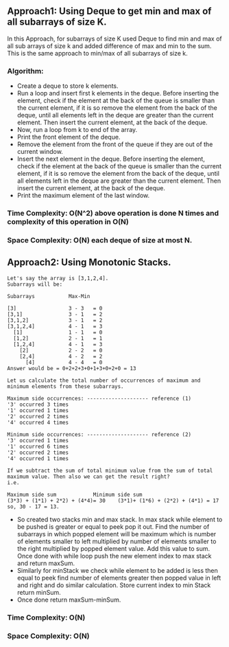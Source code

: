 ## Approach1: Using Deque to get min and max of all subarrays of size K.
In this Approach, for subarrays of size K used Deque to find min and max of all sub arrays of size k and added difference of max and min to the sum. This is the same approach to min/max of all subarrays of size k. 
### Algorithm:
* Create a deque to store k elements.
* Run a loop and insert first k elements in the deque. Before inserting the element, check if the element at the back of the queue is smaller than the current element, if it is so remove the element from the back of the deque, until all elements left in the deque are greater than the current element. Then insert the current element, at the back of the deque.
* Now, run a loop from k to end of the array.
* Print the front element of the deque.
* Remove the element from the front of the queue if they are out of the current window.
* Insert the next element in the deque. Before inserting the element, check if the element at the back of the queue is smaller than the current element, if it is so remove the element from the back of the deque, until all elements left in the deque are greater than the current element. Then insert the current element, at the back of the deque.
* Print the maximum element of the last window.

### Time Complexity: O(N^2) above operation is done N times and complexity of this operation in O(N)
### Space Complexity: O(N) each deque of size at most N.

## Approach2: Using Monotonic Stacks.
```
Let's say the array is [3,1,2,4].
Subarrays will be:

Subarrays           Max-Min

[3]                 3 - 3	= 0
[3,1]				3 - 1	= 2
[3,1,2]				3 - 1	= 2
[3,1,2,4]			4 - 1	= 3
  [1]				1 - 1	= 0
  [1,2]				2 - 1	= 1
  [1,2,4]			4 - 1	= 3
	[2]				2 - 2	= 0
	[2,4]			4 - 2	= 2
	  [4]			4 - 4	= 0
Answer would be = 0+2+2+3+0+1+3+0+2+0 = 13

Let us calculate the total number of occurrences of maximum and minimum elements from these subarrays.

Maximum side occurrences: -------------------- reference (1)
'3' occurred 3 times
'1' occurred 1 times
'2' occurred 2 times
'4' occurred 4 times

Minimum side occurrences: -------------------- reference (2)
'3' occurred 1 times
'1' occurred 6 times
'2' occurred 2 times
'4' occurred 1 times

If we subtract the sum of total minimum value from the sum of total maximum value. Then also we can get the result right?
i.e.

Maximum side sum            Minimum side sum
(3*3) + (1*1) + 2*2) + (4*4)= 30    (3*1)+ (1*6) + (2*2) + (4*1) = 17
so, 30 - 17 = 13.
```

* So created two stacks min and max stack. In max stack while element to be pushed is greater or equal to peek pop it out. Find the number of subarrays in which popped element will be maximum which is number of elements smaller to left multiplied by number of elements smaller to the right multiplied by popped element value. Add this value to sum. Once done with while loop push the new element index to max stack and return maxSum.
* Similarly for minStack we check while element to be added is less then equal to peek find number of elements greater then popped value in left and right and do similar calculation. Store current index to min Stack return minSum.
* Once done return maxSum-minSum.

### Time Complexity: O(N)
### Space Complexity: O(N)
